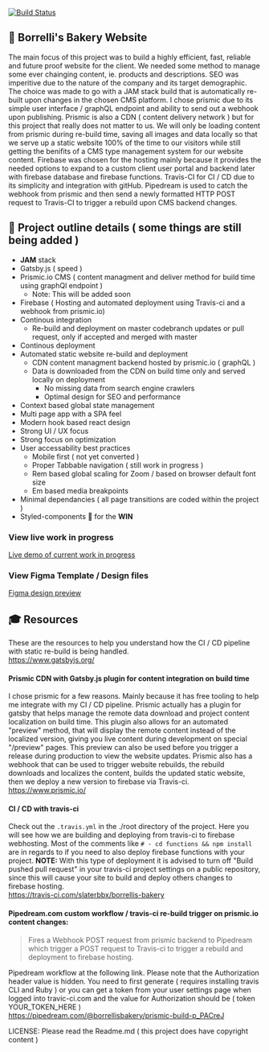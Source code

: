 [![Build Status](https://travis-ci.com/slaterbbx/borrellis-bakery.svg?branch=master)](https://travis-ci.com/slaterbbx/borrellis-bakery)

## 💯 Borrelli's Bakery Website
The main focus of this project was to build a highly efficient, fast, reliable and future proof website for the client. We needed some method to manage some ever chainging content, ie. products and descriptions. SEO was imperitive due to the nature of the company and its target demographic. The choice was made to go with a JAM stack build that is automatically re-built upon changes in the chosen CMS platform. I chose prismic due to its simple user interface / graphQL endpoint and ability to send out a webhook upon publishing. Prismic is also a CDN ( content delivery network ) but for this project that really does not matter to us. We will only be loading content from prismic during re-build time, saving all images and data locally so that we serve up a static website 100% of the time to our visitors while still getting the benifits of a CMS type management system for our website content. Firebase was chosen for the hosting mainly because it provides the needed options to expand to a custom client user portal and backend later with firebase database and firebase functions. Travis-CI for CI / CD due to its simplicity and integration with gitHub. Pipedream is used to catch the webhook from prismic and then send a newly formatted HTTP POST request to Travis-CI to trigger a rebuild upon CMS backend changes.

## 💪 Project outline details ( some things are still being added )
- **JAM** stack
- Gatsby.js ( speed )
- Prismic.io CMS ( content managment and deliver method for build time using graphQl endpoint )
	- Note: This will be added soon
- Firebase ( Hosting and automated deployment using Travis-ci and a webhook from prismic.io)
- Continous integration
	- Re-build and deployment on master codebranch updates or pull request, only if accepted and merged with master
- Continous deployment
- Automated static website re-build and deployment
	- CDN content managment backend hosted by prismic.io ( graphQL )
  	* Data is downloaded from the CDN on build time only and served locally on deployment
		* No missing data from search engine crawlers
		* Optimal design for SEO and performance
- Context based global state management
- Multi page app with a SPA feel
- Modern hook based react design
- Strong UI / UX focus
- Strong focus on optimization
- User accessability best practices
	- Mobile first ( not yet converted )
	- Proper Tabbable navigation ( still work in progress )
	- Rem based global scaling for Zoom / based on browser default font size
	- Em based media breakpoints
- Minimal dependancies ( all page transitions are coded within the project )
- Styled-components 💅 for the **WIN**

### View live work in progress
[Live demo of current work in progress](https://borrellis-bakery.web.app/)

### View Figma Template / Design files
[Figma design preview](https://www.figma.com/file/FD0kSXJ4qs0LyWuUXHYfjJ6m/Borrelli-s-Bakery?node-id=0%3A1)

## 🎓 Resources
These are the resources to help you understand how the CI / CD pipeline with static re-build is being handled.  
https://www.gatsbyjs.org/

#### Prismic CDN with Gatsby.js plugin for content integration on build time
I chose prismic for a few reasons. Mainly because it has free tooling to help me integrate with my CI / CD pipeline. Prismic actually has a plugin for gatsby that helps manage the remote data download and project content localization on build time. This plugin also allows for an automated "preview" method, that will display the remote content instead of the localized version, giving you live content during development on special "/preview" pages. This preview can also be used before you trigger a release during production to view the website updates. Prismic also has a webhook that can be used to trigger website rebuilds, the rebuild downloads and localizes the content, builds the updated static website, then we deploy a new version to firebase via Travis-ci.
https://www.prismic.io/

#### CI / CD with travis-ci
Check out the `.travis.yml` in the ./root directory of the project. Here you will see how we are building and deploying from travis-ci to firebase webhosting. Most of the comments like `# - cd functions && npm install` are in regards to if you need to also deploy firebase functions with your project. 
**NOTE:** With this type of deployment it is advised to turn off "Build pushed pull request" in your travis-ci project settings on a public repository, since this will cause your site to build and deploy others changes to firebase hosting.  
https://travis-ci.com/slaterbbx/borrellis-bakery

#### Pipedream.com custom workflow / travis-ci re-build trigger on prismic.io content changes:
> Fires a Webhook POST request from prismic backend to Pipedream which trigger a POST request to Travis-ci to trigger a rebuild and deployment to firebase hosting.  

Pipedream workflow at the following link. Please note that the Authorization header value is hidden. You need to first generate ( requires installing travis CLI and Ruby ) or you can get a token from your user settings page when logged into travic-ci.com and the value for Authorization should be ( token YOUR_TOKEN_HERE )  
https://pipedream.com/@borrellisbakery/prismic-build-p_PACreJ

LICENSE: Please read the Readme.md ( this project does have copyright content )